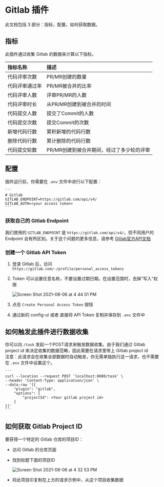 # Gitlab 插件
此文档包括 3 部分：指标，配置，如何获取数据。

## 指标
此插件通过收集 Gitlab 的数据来计算以下指标。

指标名称 | 描述
:------------ | :-------------
代码评审次数 | PR/MR创建的数量
代码评审通过率 | PR/MR被合并的比率
代码评审人数 | 评审PR/MR的人数
代码评审时长 | 从PR/MR创建到被合并的时间
代码提交人数 | 提交了Commit的人数
代码提交次数 | 提交Commit的次数
新增代码行数 | 累积新增的代码行数
删除代码行数 | 累计删除的代码行数
代码提交轮数 | PR/MR创建到被合并期间，经过了多少轮的评审


## 配置

插件运行前，你需要在 `.env` 文件中进行以下配置：

    ```
    # Gitlab
    GITLAB_ENDPOINT=https://gitlab.com/api/v4/
    GITLAB_AUTH=<your access token>
    ```

### 获取自己的 Gitlab Endpoint <a id="gitlab-api-token"></a>
我们使用的 `GITLAB_ENDPOINT`  是 `https://gitlab.com/api/v4/`，但不同用户的 Endpoint 会有所区别。关于这个问题的更多信息，请参考 <a href="https://docs.gitlab.com/ee/api/" target="_blank">Gitlab官方API文档</a>


### 创建一个 Gitlab API Token <a id="gitlab-api-token"></a>

1. 登录 Gitlab 后，访问 `https://gitlab.com/-/profile/personal_access_tokens`
2. Token 可以设置任意名称，不要设置过期日期。在设置范围时，去掉“写入”权限

    ![Screen Shot 2021-08-06 at 4 44 01 PM](https://user-images.githubusercontent.com/3789273/128569148-96f50d4e-5b3b-4110-af69-a68f8d64350a.png)

3. 点击 `Create Personal Access Token` 按钮
4. 通过新的 config-ui 或者 直接将 API Token 复制并保存到 `.env` 文件中




## 如何触发此插件进行数据收集

你可以向 `/task` 发起一个POST请求来触发数据收集。由于我们通过 Gitlab project id 来决定收集的数据范畴，因此需要在请求里带上 Gitlab project id<br>
注意：此请求会在收集全部数据时自动触发，你无需单独执行这一请求，也不需要在 `.env` 文件中设置这个。

    ```
    curl --location --request POST 'localhost:8080/task' \
    --header 'Content-Type: application/json' \
    --data-raw '[{
        "plugin": "gitlab",
        "options": {
            "projectId": <Your gitlab project id>
        }
    }]'
    ```

## 如何获取 Gitlab Project ID

要获得一个特定的 Gitlab 仓库的项目ID：
- 访问 Gitlab 的仓库页面
- 找到标题下面的项目ID

  ![Screen Shot 2021-08-06 at 4 32 53 PM](https://user-images.githubusercontent.com/3789273/128568416-a47b2763-51d8-4a6a-8a8b-396512bffb03.png)

- 将此项目ID复制在上方的请求示例中，从这个项目收集数据